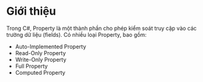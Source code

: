 # Giới thiệu
Trong C#, Property là một thành phần cho phép kiểm soát truy cập vào các trường dữ liệu (fields). Có nhiều loại Property, bao gồm:

* Auto-Implemented Property
* Read-Only Property
* Write-Only Property
* Full Property
* Computed Property
